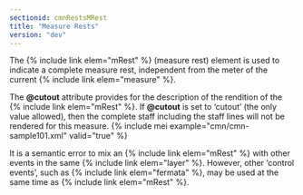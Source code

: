 ```yaml
---
sectionid: cmnRestsMRest
title: "Measure Rests"
version: "dev"
---
```


The {% include link elem="mRest" %} (measure rest) element is used to indicate a complete measure rest, independent from the meter of the current {% include link elem="measure" %}.

The **@cutout** attribute provides for the description of the rendition of the {% include link elem="mRest" %}. If **@cutout** is set to ‘cutout’ (the only value allowed), then the complete staff including the staff lines will not be rendered for this measure.
{% include mei example="cmn/cmn-sample101.xml" valid="true" %}
    
It is a semantic error to mix an {% include link elem="mRest" %} with other events in the same {% include link elem="layer" %}. However, other ‘control events’, such as {% include link elem="fermata" %}, may be used at the same time as {% include link elem="mRest" %}.
